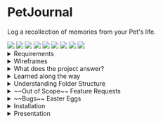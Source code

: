 # PetJournal
Log a recollection of memories from your Pet's life. 

<img src="https://img.shields.io/badge/JavaScript-323330?logo=javascript&logoColor=F7DF1E" />
<img src="https://img.shields.io/badge/MongoDB-4EA94B?logo=mongodb&logoColor=white" />
<img src="https://img.shields.io/badge/Express.js-000000?logo=express&logoColor=white" />
<img src="https://img.shields.io/badge/React-20232A?logo=react&logoColor=61DAFB" />
<img src="https://img.shields.io/badge/Node.js-43853D?logo=node.js&logoColor=white" />
<img src="https://img.shields.io/badge/Redux-593D88?logo=redux&logoColor=white" />
<img src="https://img.shields.io/badge/Material--UI-0081CB?logo=material-ui&logoColor=white" />
<img src="https://img.shields.io/badge/Heroku-430098?logo=heroku&logoColor=white" />
<img src="https://img.shields.io/badge/Netlify-00C7B7?logo=netlify&logoColor=white" />

<details><summary>Requirements</summary>

- [x] A Backend
- [x] A Frontend
- [x] CRUD
- [x] Authentication
- [x] Local Storage
- [x] Include Wireframes
- [x] Clean JSX (html)
- [x] Clean CSS (Material UI makeStyles)
- [x] Hosted Backend (Heroku)
- [] Hosted Frontend (Netlify)
- [x] Pushed to Github
- [x] Readme file 
</details>

<details><summary>Wireframes</summary>

![Landing Page](/assets/Landing%20Page.png)
![Login](/assets/Login.png)
</details>

<details><summary>What does the project answer?</summary>

* Folder structure - from many source codes I've seen before I see so many folders that I haven't seen in react. I wanted to expand where possible to understand large folder structures. 
* Redux - 1. New Job uses it. 2. State management as I struggled with understanding the hierarchy of react state and having just one global Redux Store simplifies it greatly. 
* Everyone loves pets.
</details>

<details><summary>Learned along the way</summary>

* dotenv files for secure credentials
* MondoDB Atlas and Compass are both the same for viewing db data. 
* router.get('/', (req,res)) vs router.route("/").get((req, res)
* You have to use CORS before you specify routes. 
* app.use("/") has to be last otherwise it'll be the default. Can't access "/memory"
* Todo tree from the marketplace
* The precision of capitalisation of db fields. Couple hours of frustration there.
* That I don't really care for Bootstrap / react-bootstrap's jsx implementation.
* JSX Fragments as a parent to use multiple .
* Redux is easier to understand and use with React Hooks now a thing. But that doesn't make it easy to understand. 
* Redux creates a lot more files and folders but that's a small price when trying to understand state. 
* A thunk is a function that wraps an expression to delay its evaluation. (allows async await)
* Redux Workflow: First we fill in the form, once filled in, we dispatch an action (signin) passing the formData and History, the action calls the post request api for some { data }, then dispatch an AUTH action.
* Action creators create objects → objects are dispatched to the store → the store invokes reducers → reducers generate new state → listeners are notified of state updates.
* Creating CONSTANTS for strings as strings don't trigger error logs. ie Actions and reducers.
* Dynamic Titles with ternary operators inside JSX: {currentId ? "Edit" : "Create"} a Memory
* Using ternary operators to create 2 components in 1 field. 
* Optional Chaining with ?. operator.
* Using the Chrome Application tab to monitor Local Storage Token
</details>

<details><summary>Understanding Folder Structure</summary>

* assets: for images etc
* components: for react components. 
* api: contains axios middleware. 
* actions: contain an action type and a payload(data from a function to be used to update state)
* reducers: implement the Action
* styles.js files: For MaterialUI's { makeStyles } theming. 
* constants - used to eliminate any "strings" being hardcoded. 
* Auth: contains everything for the authentication form
* Procfile: required for Heroku
</details>

<details><summary>~~Out of Scope~~ Feature Requests</summary>

* Landing Page. 
* SweetAlerts2
* Google OAuth
* Filter: Show only user created memories. 
* Add a list of Pets per user. When creating a memory select Pet to add. 
* Filter: Show only created memories of Pet
* Each Pet added to memory has a Pet avatar with link to Pet bio. 
* Like functionality for memories. 
* Search
* Search on Pets
* Search on Tags
* Backend Testing. 
* Frontend Testing. 
* Custom upload image button. Add label for component rather than an input.
</details>

<details><summary>~~Bugs~~ Easter Eggs</summary>
Memory date stamp isn't consistent with date created. 
Password visibility is different between signin and signup. 
autofill active even though autoComplete="off"
When changing to sign in mode email isn't focused {!isSignup && autoFocus}. tried, failed. 
Tabbing through the signup form focuses on the visibility icon. 

</details>

<details><summary>Installation</summary>

## Server: 
Node:
npm install
npm start

## Client:
npm install 
npm audit fix --force
npm start

## Heroku: 
heroku logs --tail

</details>

<details><summary>Presentation</summary>

## What to show: 
### Landing page
 - just the posts, no interaction. 
### Sign In
- Sign Up action is displayed from JSX if logic. 
- Can't edit something that's not that users. 
### Create Memory
- create memory
- Edit / delete . 

## How long did this take? 
VS Code Extension "Code Time"
### A Pet's Life: 
Code time : 22.2 hrs
Keystrokes : 17,212
### PetJournal (the original project name)
Code time : 9.6 hrs
Keystrokes : 9,454
### ClockInClockOut: 
Code time : 14.9 hrs
Keystrokes : 14,009

### End Result: 
46.7 Hours to make a project that should only take 2 hours. 


## What next? 
1. Start from scratch with:
- React Native
- TDD
- Mobile First

2. React Context instead of Redux.

</details>